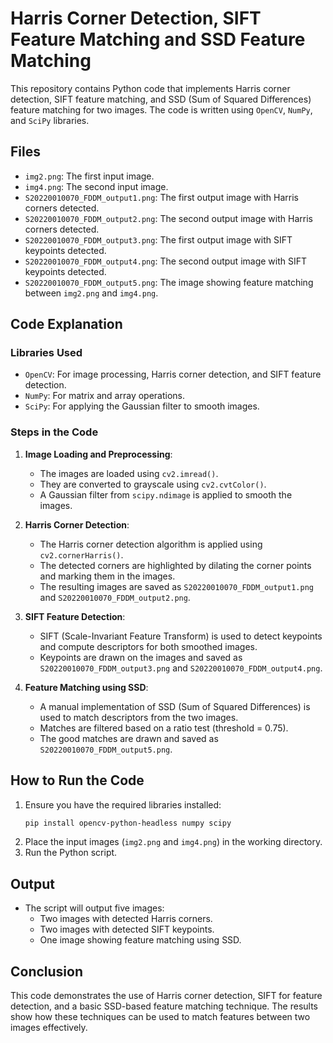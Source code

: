 
# Harris Corner Detection, SIFT Feature Matching and SSD Feature Matching

This repository contains Python code that implements Harris corner detection, SIFT feature matching, and SSD (Sum of Squared Differences) feature matching for two images. The code is written using `OpenCV`, `NumPy`, and `SciPy` libraries.

## Files
- `img2.png`: The first input image.
- `img4.png`: The second input image.
- `S20220010070_FDDM_output1.png`: The first output image with Harris corners detected.
- `S20220010070_FDDM_output2.png`: The second output image with Harris corners detected.
- `S20220010070_FDDM_output3.png`: The first output image with SIFT keypoints detected.
- `S20220010070_FDDM_output4.png`: The second output image with SIFT keypoints detected.
- `S20220010070_FDDM_output5.png`: The image showing feature matching between `img2.png` and `img4.png`.

## Code Explanation

### Libraries Used
- `OpenCV`: For image processing, Harris corner detection, and SIFT feature detection.
- `NumPy`: For matrix and array operations.
- `SciPy`: For applying the Gaussian filter to smooth images.

### Steps in the Code
1. **Image Loading and Preprocessing**:
   - The images are loaded using `cv2.imread()`.
   - They are converted to grayscale using `cv2.cvtColor()`.
   - A Gaussian filter from `scipy.ndimage` is applied to smooth the images.

2. **Harris Corner Detection**:
   - The Harris corner detection algorithm is applied using `cv2.cornerHarris()`.
   - The detected corners are highlighted by dilating the corner points and marking them in the images.
   - The resulting images are saved as `S20220010070_FDDM_output1.png` and `S20220010070_FDDM_output2.png`.

3. **SIFT Feature Detection**:
   - SIFT (Scale-Invariant Feature Transform) is used to detect keypoints and compute descriptors for both smoothed images.
   - Keypoints are drawn on the images and saved as `S20220010070_FDDM_output3.png` and `S20220010070_FDDM_output4.png`.

4. **Feature Matching using SSD**:
   - A manual implementation of SSD (Sum of Squared Differences) is used to match descriptors from the two images.
   - Matches are filtered based on a ratio test (threshold = 0.75).
   - The good matches are drawn and saved as `S20220010070_FDDM_output5.png`.

## How to Run the Code
1. Ensure you have the required libraries installed:
   ```bash
   pip install opencv-python-headless numpy scipy
   ```
2. Place the input images (`img2.png` and `img4.png`) in the working directory.
3. Run the Python script.

## Output
- The script will output five images:
  - Two images with detected Harris corners.
  - Two images with detected SIFT keypoints.
  - One image showing feature matching using SSD.

## Conclusion
This code demonstrates the use of Harris corner detection, SIFT for feature detection, and a basic SSD-based feature matching technique. The results show how these techniques can be used to match features between two images effectively.
